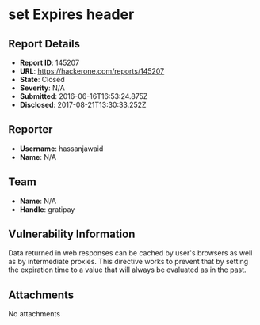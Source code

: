 # set Expires header

## Report Details
- **Report ID**: 145207
- **URL**: https://hackerone.com/reports/145207
- **State**: Closed
- **Severity**: N/A
- **Submitted**: 2016-06-16T16:53:24.875Z
- **Disclosed**: 2017-08-21T13:30:33.252Z

## Reporter
- **Username**: hassanjawaid
- **Name**: N/A

## Team
- **Name**: N/A
- **Handle**: gratipay

## Vulnerability Information
Data returned in web responses can be cached by user's browsers as well as by intermediate proxies. This directive works to prevent that by setting the expiration time to a value that will always be evaluated as in the past.


## Attachments
No attachments
